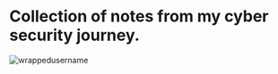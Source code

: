# Collection of notes from my cyber security journey.
<p align="left"> <img src="https://komarev.com/ghpvc/?username=CyberSecurityNotes&label=Repository%20views&color=0e75b6&style=flat" alt="wrappedusername" /> </p>
